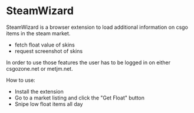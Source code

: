 # SteamWizard
SteamWizard is a browser extension to load additional information on csgo items in the steam market.

 - fetch float value of skins
 - request screenshot of skins

In order to use those features the user has to be logged in on either csgozone.net or metjm.net.  

How to use:
 - Install the extension
 - Go to a market listing and click the "Get Float" button
 - Snipe low float items all day
